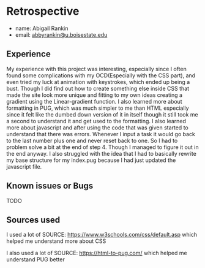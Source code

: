 # Retrospective

- name: Abigail Rankin 
- email: abbyrankin@u.boisestate.edu

## Experience
My experience with this project was interesting, especially since I often found some complications with my OCD(Especially with the CSS part), and even tried my luck at animation with keystrokes, which ended up being a bust. Though I did find out how to create something else inside CSS that made the site look more unique and fitting to my own ideas creating a gradient using the Linear-gradient function. I also learned more about formatting in PUG, which was much simpler to me than HTML especially since it felt like the dumbed down version of it in itself though it still took me a second to understand it and get used to the formatting. I also learned more about javascript and after using the code that was given started to understand that there was errors. Whenever I input a task it would go back to the last number plus one and never reset back to one. So I had to problem solve a bit at the end of step 4. Though I managed to figure it out in the end anyway. I also struggled with the idea that I had to basically rewrite my base structure for my index.pug because I had just updated the javascript file.
## Known issues or Bugs

TODO

## Sources used

I used a lot of SOURCE: https://www.w3schools.com/css/default.asp which helped me understand more about CSS

I also used a lot of SOURCE: https://html-to-pug.com/ which helped me understand PUG better
